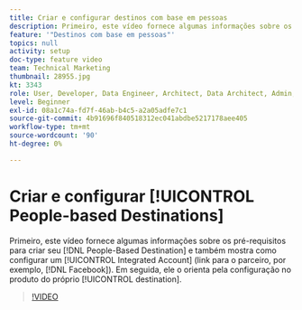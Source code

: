 ```yaml
---
title: Criar e configurar destinos com base em pessoas
description: Primeiro, este vídeo fornece algumas informações sobre os pré-requisitos para criar seu Destino com base em pessoas e também mostra como configurar uma Conta integrada (link para o parceiro, por exemplo, Facebook). Em seguida, ele o orienta pela configuração no produto do próprio destino.
feature: '"Destinos com base em pessoas"'
topics: null
activity: setup
doc-type: feature video
team: Technical Marketing
thumbnail: 28955.jpg
kt: 3343
role: User, Developer, Data Engineer, Architect, Data Architect, Admin, Leader
level: Beginner
exl-id: 08a1c74a-fd7f-46ab-b4c5-a2a05adfe7c1
source-git-commit: 4b91696f840518312ec041abdbe5217178aee405
workflow-type: tm+mt
source-wordcount: '90'
ht-degree: 0%

---
```


# Criar e configurar [!UICONTROL People-based Destinations]

Primeiro, este vídeo fornece algumas informações sobre os pré-requisitos para criar seu [!DNL People-Based Destination] e também mostra como configurar um [!UICONTROL Integrated Account] (link para o parceiro, por exemplo, [!DNL Facebook]). Em seguida, ele o orienta pela configuração no produto do próprio [!UICONTROL destination].

>[!VIDEO](https://video.tv.adobe.com/v/28955/?quality=12)
